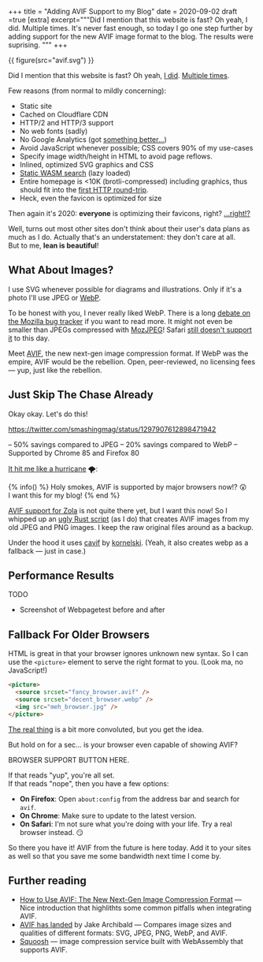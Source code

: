 +++
title = "Adding AVIF Support to my Blog"
date = 2020-09-02
draft =true
[extra]
excerpt="""Did I mention that this website is fast?
Oh yeah, I did. Multiple times.
It's never fast enough, so today I go one step further by adding
support for the new AVIF image format to the blog. The results were suprising.
"""
+++

{{ figure(src="avif.svg") }}

Did I mention that this website is fast?
Oh yeah, [I did](/2019/tinysearch/). [Multiple times](/2017/image-previews/).

Few reasons (from normal to mildly concerning):

- Static site
- Cached on Cloudflare CDN
- HTTP/2 and HTTP/3 support
- No web fonts (sadly)
- No Google Analytics (got [something better...](https://jorgelbg.me/dashflare/))
- Avoid JavaScript whenever possible; CSS covers 90% of my use-cases
- Specify image width/height in HTML to avoid page reflows.
- Inlined, optimized SVG graphics and CSS
- [Static WASM search](https://github.com/tinysearch/tinysearch) (lazy loaded)
- Entire homepage is <10K (brotli-compressed) including graphics, thus should fit into the [first HTTP round-trip](https://www.tunetheweb.com/blog/critical-resources-and-the-first-14kb/).
- Heck, even the favicon is optimized for size

Then again it's 2020: **everyone** is optimizing their favicons, right? [...right!?](http://www.p01.org/defender_of_the_favicon/)

Well, turns out most other sites don't think about their user's data plans as much as I do. Actually that's an understatement: they don't care at all.  
But to me, **lean is beautiful**!

## What About Images?

I use SVG whenever possible for diagrams and illustrations.
Only if it's a photo I'll use JPEG or [WebP](https://developers.google.com/speed/webp/).

To be honest with you, I never really liked WebP.
There is a long [debate on the Mozilla bug tracker](https://bugzilla.mozilla.org/show_bug.cgi?id=856375) if you want to read more.
It might not even be smaller than JPEGs compressed with [MozJPEG](https://siipo.la/blog/is-webp-really-better-than-jpeg)!
Safari [still doesn't support it](https://caniuse.com/#search=webp) to this day.

Meet [AVIF](https://aomediacodec.github.io/av1-avif/), the new next-gen image compression format.
If WebP was the empire, AVIF would be the rebellion.
Open, peer-reviewed, no licensing fees &mdash; yup, just like the rebellion.

## Just Skip The Chase Already

Okay okay. Let's do this!

https://twitter.com/smashingmag/status/1297907612898471942

– 50% savings compared to JPEG
– 20% savings compared to WebP
– Supported by Chrome 85 and Firefox 80

[It hit me like a hurricane](https://www.youtube.com/watch?v=BixwVsiDdZM) 🌪️:

{% info() %}
Holy smokes, AVIF is supported by major browsers now!? 😲  
I want this for my blog!
{% end %}

[AVIF support for Zola](https://github.com/image-rs/image/issues/1152) is not quite there yet, but I want this now!
So I whipped up an [ugly Rust script](https://github.com/mre/mre.github.io/tree/source/helpers/img) (as I do) that creates AVIF images from my old JPEG and PNG images. I keep the raw original files around as a backup.

Under the hood it uses [cavif](https://github.com/kornelski/cavif) by [kornelski](https://github.com/kornelski).
(Yeah, it also creates webp as a fallback &mdash; just in case.)

## Performance Results

TODO

- Screenshot of Webpagetest before and after

## Fallback For Older Browsers

HTML is great in that your browser ignores unknown new syntax.
So I can use the `<picture>` element to serve the right format to you. (Look ma, no JavaScript!)

```html
<picture>
  <source srcset="fancy_browser.avif" />
  <source srcset="decent_browser.webp" />
  <img src="meh_browser.jpg" />
</picture>
```

[The real
thing](https://github.com/mre/mre.github.io/blob/source/templates/shortcodes/figure.html)
is a bit more convoluted, but you get the idea.

But hold on for a sec... is your browser even capable of showing AVIF?

BROWSER SUPPORT BUTTON HERE.

If that reads "yup", you're all set.  
If that reads "nope", then you have a few options:

- **On Firefox**: Open `about:config` from the address bar and search for `avif`.
- **On Chrome**: Make sure to update to the latest version.
- **On Safari**: I'm not sure what you're doing with your life. Try a real browser instead. 😏

So there you have it! AVIF from the future is here today.
Add it to your sites as well so that you save me some bandwidth next time I come by.

## Further reading

- [How to Use AVIF: The New Next-Gen Image Compression Format](https://reachlightspeed.com/blog/using-the-new-high-performance-avif-image-format-on-the-web-today/) &mdash; Nice introduction that highlithts some common pitfalls when integrating AVIF.
- [AVIF has landed](https://jakearchibald.com/2020/avif-has-landed/) by Jake Archibald &mdash; Compares image sizes and qualities of different formats: SVG, JPEG, PNG, WebP, and AVIF.
- [Squoosh](https://squoosh.app/) &mdash; image compression service built with WebAssembly that supports AVIF.
